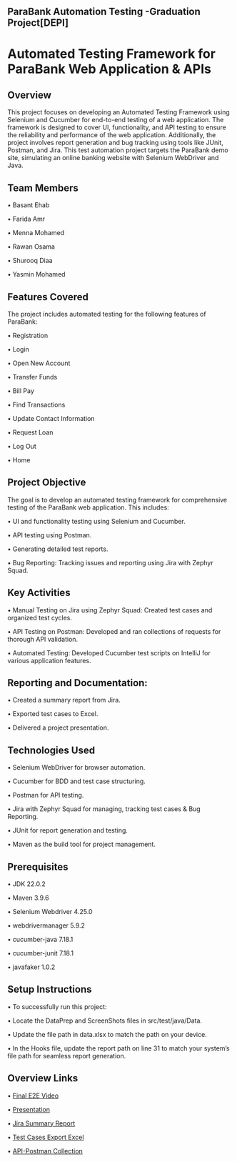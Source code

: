 ## ParaBank Automation Testing -Graduation Project[DEPI]

# Automated Testing Framework for ParaBank Web Application & APIs

## Overview
This project focuses on developing an Automated Testing Framework using Selenium and Cucumber for end-to-end testing of a web application. The framework is designed to cover UI, functionality, and API testing to ensure the reliability and performance of the web application. Additionally, the project involves report generation and bug tracking using tools like JUnit, Postman, and Jira. This test automation project targets the ParaBank demo site, simulating an online banking website with Selenium WebDriver and Java.

## Team Members

• Basant Ehab

• Farida Amr

• Menna Mohamed

• Rawan Osama

• Shurooq Diaa

• Yasmin Mohamed

## Features Covered
The project includes automated testing for the following features of ParaBank:

• Registration

• Login

• Open New Account

• Transfer Funds

• Bill Pay

• Find Transactions

• Update Contact Information

• Request Loan

• Log Out

• Home

## Project Objective

The goal is to develop an automated testing framework for comprehensive testing of the ParaBank web application. This includes:

• UI and functionality testing using Selenium and Cucumber.

• API testing using Postman.

• Generating detailed test reports.

• Bug Reporting: Tracking issues and reporting using Jira with Zephyr Squad.

## Key Activities

• Manual Testing on Jira using Zephyr Squad: Created test cases and organized test cycles.

• API Testing on Postman: Developed and ran collections of requests for thorough API validation.

• Automated Testing: Developed Cucumber test scripts on IntelliJ for various application features.

## Reporting and Documentation:

• Created a summary report from Jira.

• Exported test cases to Excel.

• Delivered a project presentation.

## Technologies Used

• Selenium WebDriver for browser automation.

• Cucumber for BDD and test case structuring.

• Postman for API testing.

• Jira with Zephyr Squad for managing, tracking test cases & Bug Reporting.

• JUnit for report generation and testing.

• Maven as the build tool for project management.

## Prerequisites

• JDK 22.0.2

• Maven 3.9.6

• Selenium Webdriver 4.25.0

• webdrivermanager 5.9.2

• cucumber-java 7.18.1

• cucumber-junit 7.18.1

• javafaker 1.0.2

## Setup Instructions
• To successfully run this project:

• Locate the DataPrep and ScreenShots files in src/test/java/Data.

• Update the file path in data.xlsx to match the path on your device.

• In the Hooks file, update the report path on line 31 to match your system’s file path for seamless report generation.


## Overview Links
•	[Final E2E Video]( https://drive.google.com/file/d/1jcLMPPFucw4ApFjpCLhphcE9vPdmyYFj/view?usp=drive_link)

•	[Presentation]( https://docs.google.com/presentation/d/11OB_uXsO9sGaqoG4Eujv6r2ZHSmYZuO-/edit?usp=drive_link&ouid=113003438669160116406&rtpof=true&sd=true)

•	[Jira Summary Report]( https://drive.google.com/file/d/1M8JoPnP8yZQ3EevsAM96ANWsgni20TRl/view?usp=drive_link)

•	[Test Cases Export Excel]( https://docs.google.com/spreadsheets/d/13kgFLmbREW5dE52v8OoBbhuToqQX51YA/edit?usp=drive_link&ouid=113003438669160116406&rtpof=true&sd=true)

•	[API-Postman Collection]( https://drive.google.com/file/d/19YPRVOPzFbyR1isi2v5iELazTQa4vweV/view?usp=drive_link)

